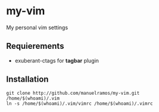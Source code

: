 # my-vim
My personal vim settings

## Requierements

  - exuberant-ctags for **tagbar** plugin
  
## Installation
```
git clone http://github.com/manuelramos/my-vim.git /home/$(whoami)/.vim
ln -s /home/$(whoami)/.vim/vimrc /home/$(whoami)/.vimrc
```
